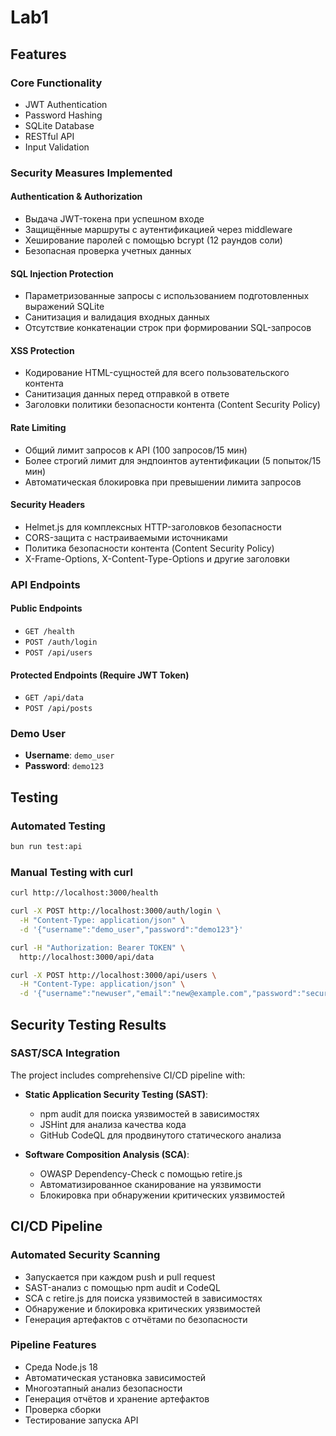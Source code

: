 # Lab1

## Features

### Core Functionality

- JWT Authentication
- Password Hashing
- SQLite Database
- RESTful API
- Input Validation

### Security Measures Implemented

#### Authentication & Authorization

- Выдача JWT-токена при успешном входе
- Защищённые маршруты с аутентификацией через middleware
- Хеширование паролей с помощью bcrypt (12 раундов соли)
- Безопасная проверка учетных данных

#### SQL Injection Protection

- Параметризованные запросы с использованием подготовленных выражений SQLite
- Санитизация и валидация входных данных
- Отсутствие конкатенации строк при формировании SQL-запросов

#### XSS Protection

- Кодирование HTML-сущностей для всего пользовательского контента
- Санитизация данных перед отправкой в ответе
- Заголовки политики безопасности контента (Content Security Policy)

#### Rate Limiting

- Общий лимит запросов к API (100 запросов/15 мин)
- Более строгий лимит для эндпоинтов аутентификации (5 попыток/15 мин)
- Автоматическая блокировка при превышении лимита запросов

#### Security Headers

- Helmet.js для комплексных HTTP-заголовков безопасности
- CORS-защита с настраиваемыми источниками
- Политика безопасности контента (Content Security Policy)
- X-Frame-Options, X-Content-Type-Options и другие заголовки

### API Endpoints

#### Public Endpoints

- `GET /health`
- `POST /auth/login`
- `POST /api/users`

#### Protected Endpoints (Require JWT Token)

- `GET /api/data`
- `POST /api/posts`

### Demo User

- **Username**: `demo_user`
- **Password**: `demo123`

## Testing

### Automated Testing

```bash
bun run test:api
```

### Manual Testing with curl

```bash
curl http://localhost:3000/health

curl -X POST http://localhost:3000/auth/login \
  -H "Content-Type: application/json" \
  -d '{"username":"demo_user","password":"demo123"}'

curl -H "Authorization: Bearer TOKEN" \
  http://localhost:3000/api/data

curl -X POST http://localhost:3000/api/users \
  -H "Content-Type: application/json" \
  -d '{"username":"newuser","email":"new@example.com","password":"securepass123"}'
```

## Security Testing Results

### SAST/SCA Integration

The project includes comprehensive CI/CD pipeline with:

- **Static Application Security Testing (SAST)**:

  - npm audit для поиска уязвимостей в зависимостях
  - JSHint для анализа качества кода
  - GitHub CodeQL для продвинутого статического анализа

- **Software Composition Analysis (SCA)**:

  - OWASP Dependency-Check с помощью retire.js
  - Автоматизированное сканирование на уязвимости
  - Блокировка при обнаружении критических уязвимостей

## CI/CD Pipeline

### Automated Security Scanning

- Запускается при каждом push и pull request
- SAST-анализ с помощью npm audit и CodeQL
- SCA с retire.js для поиска уязвимостей в зависимостях
- Обнаружение и блокировка критических уязвимостей
- Генерация артефактов с отчётами по безопасности

### Pipeline Features

- Среда Node.js 18
- Автоматическая установка зависимостей
- Многоэтапный анализ безопасности
- Генерация отчётов и хранение артефактов
- Проверка сборки
- Тестирование запуска API
